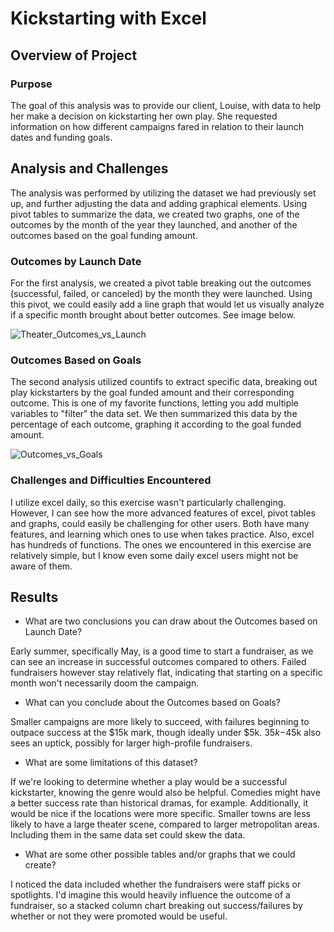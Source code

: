 # Kickstarting with Excel

## Overview of Project

### Purpose

The goal of this analysis was to provide our client, Louise, with data to help her make a decision on kickstarting her own play. She requested information on how different campaigns fared in relation to their launch dates and funding goals.

## Analysis and Challenges

The analysis was performed by utilizing the dataset we had previously set up, and further adjusting the data and adding graphical elements. Using pivot tables to summarize the data, we created two graphs, one of  the outcomes by the month of the year they launched, and another of the outcomes based on the goal funding amount.

### Outcomes by Launch Date

For the first analysis, we created a pivot table breaking out the outcomes (successful, failed, or canceled) by the month they were launched. Using this pivot, we could easily add a line graph that would let us visually analyze if a specific month brought about better outcomes.  See image below.

![Theater_Outcomes_vs_Launch](https://user-images.githubusercontent.com/86527135/124861596-7e6c5d80-df79-11eb-9339-35177a70a7f0.png)

### Outcomes Based on Goals

The second analysis utilized countifs to extract specific data, breaking out play kickstarters by the goal funded amount and their corresponding outcome. This is one of my favorite functions, letting you add multiple variables to "filter" the data set. We then summarized this data by the percentage of each outcome, graphing it according to the goal funded amount.

![Outcomes_vs_Goals](https://user-images.githubusercontent.com/86527135/124861564-744a5f00-df79-11eb-8262-542e09f9ad1c.png)

### Challenges and Difficulties Encountered

I utilize excel daily, so this exercise wasn't particularly challenging. However, I can see how the more advanced features of excel, pivot tables and graphs, could easily be challenging for  other users. Both have many features, and learning which ones to use when takes practice. Also, excel has hundreds of functions. The ones we encountered in this exercise are relatively simple, but I know even some daily excel users might not be aware of them.  

## Results

- What are two conclusions you can draw about the Outcomes based on Launch Date?

Early summer, specifically May, is a good time to start a fundraiser, as we can see an increase in successful outcomes compared to others. Failed fundraisers however stay relatively flat, indicating that starting on a specific month won't necessarily doom the campaign.

- What can you conclude about the Outcomes based on Goals?

Smaller campaigns are more likely to succeed, with failures beginning to outpace success at the $15k mark, though ideally under $5k. $35k-$45k also sees an uptick,  possibly for larger high-profile fundraisers.

- What are some limitations of this dataset?

If we're looking to determine whether a play would be a successful kickstarter, knowing the genre would also be helpful. Comedies might have a better success rate than historical dramas, for example. Additionally, it would be nice if the locations were more specific. Smaller towns are less likely to have a large theater scene, compared to larger metropolitan areas. Including them in the same data set could skew the data.

- What are some other possible tables and/or graphs that we could create?

I noticed the data included whether the fundraisers were staff picks or spotlights. I'd imagine this would heavily influence the outcome of a fundraiser, so a stacked column chart breaking out success/failures by whether or not they were promoted would be useful.

